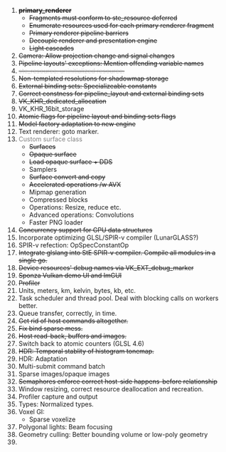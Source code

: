 ﻿1. <strike>**primary_renderer**</strike>
     - <strike>Fragments must conform to ste_resource deferred</strike> 
     - <strike>Enumerate resources used for each primary renderer fragment</strike>
     - <strike>Primary renderer pipeline barriers</strike>
     - <strike>Decouple renderer and presentation engine</strike>
     - <strike>Light cascades</strike>
2. <strike>Camera: Allow projection change and signal changes</strike>
3. <strike>Pipeline layouts' exceptions: Mention offending variable names</strike>
4. <strike><font color="lightgray">ste_resource: uninitialized resource.</font></strike>
5. <strike>Non-templated resolutions for shadowmap storage</strike>
6. <strike>External binding sets: Specializeable constants</strike>
7. <strike>Correct constness for pipeline_layout and external binding sets</strike>
8. <strike>VK_KHR_dedicated_allocation</strike>
9. VK_KHR_16bit_storage
10. <strike>Atomic flags for pipeline layout and binding sets flags</strike>
11. <strike>Model factory adaptation to new engine</strike>
12. Text renderer: goto marker.
13. <font color="gray">Custom surface class</font>
     - <strike>Surfaces</strike>
     - <strike>Opaque surface</strike>
     - <strike>Load opaque surface + DDS</strike>
     - Samplers
     - <strike>Surface convert and copy</strike>
     - <strike>Accelerated operations /w AVX</strike>
     - Mipmap generation
     - Compressed blocks
     - Operations: Resize, reduce etc.
     - Advanced operations: Convolutions
     - Faster PNG loader
14. <strike>Concurrency support for GPU data structures</strike>
15. Incorporate optimizing GLSL/SPIR-v compiler (LunarGLASS?)
16. SPIR-v refection: OpSpecConstantOp
17. <strike>Integrate glslang into StE SPIR-v compiler. Compile all modules in a single go.</strike>
18. <strike>Device resources' debug names via VK_EXT_debug_marker</strike>
19. <strike>Sponza Vulkan demo UI and ImGUI</strike>
20. <strike>Profiler</strike>
21. Units, meters, km, kelvin, bytes, kb, etc.
22. Task scheduler and thread pool. Deal with blocking calls on workers better.
23. Queue transfer, correctly, in time.
24. <strike>Get rid of host commands altogether.</strike>
25. <strike>Fix bind sparse mess.</strike>
26. <strike>Host read-back, buffers and images.</strike>
27. Switch back to atomic counters (GLSL 4.6)
28. <strike>HDR: Temporal stablity of histogram tonemap.</strike>
29. HDR: Adaptation
30. Multi-submit command batch
31. Sparse images/opaque images
32. <strike>Semaphores enforce correct host-side happens-before relationship</strike>
33. Window resizing, correct resource deallocation and recreation.
34. Profiler capture and output
35. Types: Normalized types.
36. Voxel GI:
	- Sparse voxelize
37. Polygonal lights: Beam focusing
38. Geometry culling: Better bounding volume or low-poly geometry
39. 